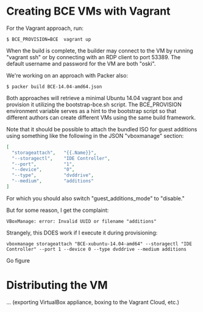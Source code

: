 Creating BCE VMs with Vagrant
=============================

For the Vagrant approach, run:

	$ BCE_PROVISION=BCE  vagrant up

When the build is complete, the builder may connect to the VM by running
"vagrant ssh" or by connecting with an RDP client to port 53389. The default
username and password for the VM are both "oski".

We're working on an approach with Packer also:

	$ packer build BCE-14.04-amd64.json

Both approaches will retrieve a minimal Ubuntu 14.04 vagrant box and provision it
utilizing the bootstrap-bce.sh script. The BCE\_PROVISION environment variable
serves as a hint to the bootstrap script so that different authors can create
different VMs using the same build framework.

Note that it should be possible to attach the bundled ISO for guest additions
using something like the following in the JSON "vboxmanage" section:

```json
[
  "storageattach",   "{{.Name}}",
  "--storagectl",    "IDE Controller",
  "--port",          "1",
  "--device",        "0",
  "--type",          "dvddrive",
  "--medium",        "additions"
]
```

For which you should also switch "guest_additions_mode" to "disable."

But for some reason, I get the complaint:

    VBoxManage: error: Invalid UUID or filename "additions"

Strangely, this DOES work if I execute it during provisioning:

    vboxmanage storageattach "BCE-xubuntu-14.04-amd64" --storagectl "IDE Controller" --port 1 --device 0 --type dvddrive --medium additions

Go figure

Distributing the VM
===================

... (exporting VirtualBox appliance, boxing to the Vagrant Cloud, etc.)
